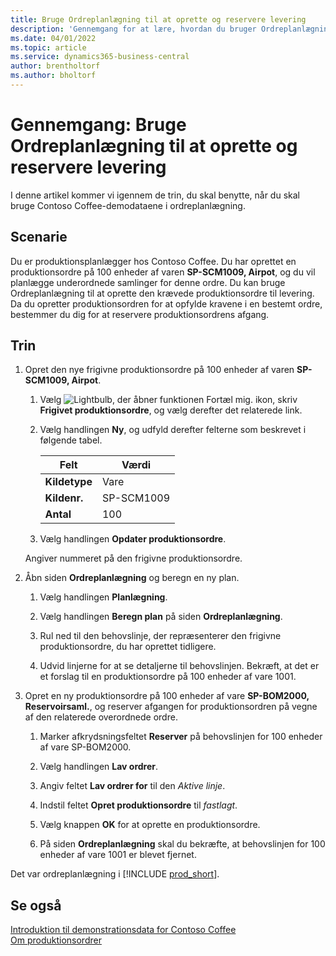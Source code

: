 ```yaml
---
title: Bruge Ordreplanlægning til at oprette og reservere levering
description: 'Gennemgang for at lære, hvordan du bruger Ordreplanlægning til at oprette den krævede produktionsordre til levering i Business central.'
ms.date: 04/01/2022
ms.topic: article
ms.service: dynamics365-business-central
author: brentholtorf
ms.author: bholtorf
---
```


# Gennemgang: Bruge Ordreplanlægning til at oprette og reservere levering

I denne artikel kommer vi igennem de trin, du skal benytte, når du skal bruge Contoso Coffee-demodataene i ordreplanlægning.

## Scenarie

Du er produktionsplanlægger hos Contoso Coffee. Du har oprettet en produktionsordre på 100 enheder af varen **SP-SCM1009, Airpot**, og du vil planlægge underordnede samlinger for denne ordre. Du kan bruge Ordreplanlægning til at oprette den krævede produktionsordre til levering. Da du opretter produktionsordren for at opfylde kravene i en bestemt ordre, bestemmer du dig for at reservere produktionsordrens afgang.  

## Trin

1. Opret den nye frigivne produktionsordre på 100 enheder af varen **SP-SCM1009, Airpot**.

    1. Vælg ![Lightbulb, der åbner funktionen Fortæl mig.](../../media/ui-search/search_small.png "Fortæl mig, hvad du vil foretage dig") ikon, skriv **Frigivet produktionsordre**, og vælg derefter det relaterede link.  

    2. Vælg handlingen **Ny**, og udfyld derefter felterne som beskrevet i følgende tabel.  

        |Felt  |Værdi  |
        |---------|---------|
        |**Kildetype** |Vare|
        |**Kildenr.** |SP-SCM1009|
        |**Antal** |100|
    3. Vælg handlingen **Opdater produktionsordre**.  

    Angiver nummeret på den frigivne produktionsordre.

2. Åbn siden **Ordreplanlægning** og beregn en ny plan.

    1. Vælg handlingen **Planlægning**.  

    2. Vælg handlingen **Beregn plan** på siden **Ordreplanlægning**.  

    3. Rul ned til den behovslinje, der repræsenterer den frigivne produktionsordre, du har oprettet tidligere.  

    4. Udvid linjerne for at se detaljerne til behovslinjen. Bekræft, at det er et forslag til en produktionsordre på 100 enheder af vare 1001.  

3. Opret en ny produktionsordre på 100 enheder af vare **SP-BOM2000, Reservoirsaml.**, og reserver afgangen for produktionsordren på vegne af den relaterede overordnede ordre.  

    1. Marker afkrydsningsfeltet **Reserver** på behovslinjen for 100 enheder af vare SP-BOM2000.

    2. Vælg handlingen **Lav ordrer**.  

    3. Angiv feltet **Lav ordrer for** til den *Aktive linje*.  

    4. Indstil feltet **Opret produktionsordre** til *fastlagt*.

    5. Vælg knappen **OK** for at oprette en produktionsordre.

    6. På siden **Ordreplanlægning** skal du bekræfte, at behovslinjen for 100 enheder af vare 1001 er blevet fjernet.

Det var ordreplanlægning i [!INCLUDE [prod_short](../../includes/prod_short.md)].  

## Se også

[Introduktion til demonstrationsdata for Contoso Coffee](../contoso-coffee-intro.md)  
[Om produktionsordrer](../../production-about-production-orders.md)  
